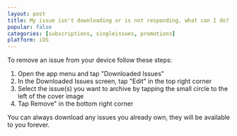 ```yaml
---
layout: post
title: My issue isn't downloading or is not responding, what can I do?
popular: false
categories: [subscriptions, singleissues, promotions]
platform: iOS
---
```

To remove an issue from your device follow these steps:

1. Open the app menu and tap "Downloaded Issues"
2. In the Downloaded Issues screen, tap "Edit" in the top right corner
3. Select the issue(s) you want to archive by tapping the small circle to the left of the cover image
4. Tap Remove" in the bottom right corner

You can always download any issues you already own, they will be available to you forever.
